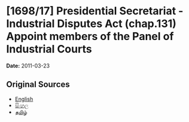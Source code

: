 # [1698/17] Presidential Secretariat - Industrial Disputes Act (chap.131) Appoint members of the Panel of Industrial Courts

**Date:** 2011-03-23

## Original Sources

- [English](https://documents.gov.lk/view/extra-gazettes/2011/3/1698-17_E.pdf)
- [සිංහල](https://documents.gov.lk/view/extra-gazettes/2011/3/1698-17_S.pdf)
- [தமிழ்](https://documents.gov.lk/view/extra-gazettes/2011/3/1698-17_T.pdf)
